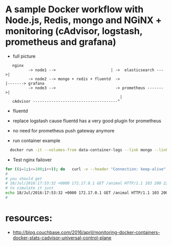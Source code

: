 # A sample Docker workflow with Node.js, Redis, mongo and NGiNX + monitoring (cAdvisor, logstash, prometheus and grafana)

* full picture
```
   nginx
          -> node1 -->                        | ->  elasticsearch --->|
          -> node2 --> mongo + redis + fluentd  ->                    |-------> grafana
          -> node3 -->                          -> prometheus ------->|
                                                  |
   cAdvisor -------------------------------------^
```

* fluentd
 * replace logstash cause fluentd has a very good plugin for prometheus
 * no need for prometheus push gateway anymore

* run container example
```bash
  docker run -it --volumes-from data-container-logs --link mongo --link redis dockermonitoring_node1 /bin/bash
```

* Test nginx failover
```bash
for ((i=1;i<=100;i++)); do   curl -v --header "Connection: keep-alive" "127.0.0.1/animal"; done
#
# you should get
# 18/Jul/2016:17:53:32 +0000 172.17.0.1 GET /animal HTTP/1.1 103 200 229 2 - "curl/7.43.0" "172.17.0.11:8080, 172.17.0.9:8080" "502, 200" "0.000, 0.001" "0, 2" "0.069" "0.065, 0.004" "0.065, 0.004" 1.10.1
# to simulate it just
echo 18/Jul/2016:17:53:32 +0000 172.17.0.1 GET /animal HTTP/1.1 103 200 229 2 - \"curl/7.43.0\" \"172.17.0.11:8080, 172.17.0.9:8080\" \"502, 200\" \"0.000, 0.001\" \"0, 2\" \"0.069\" \"0.065, 0.004\" \"0.065, 0.004\" 1.10.1 >> /var/log/nginx/access-node-app.log
#
```
# resources:
 * http://blog.couchbase.com/2016/april/monitoring-docker-containers-docker-stats-cadvisor-universal-control-plane
